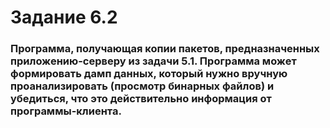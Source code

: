 # Задание 6.2 

### Программа, получающая копии пакетов, предназначенных приложению-серверу из задачи 5.1. Программа может формировать дамп данных, который нужно вручную проанализировать (просмотр бинарных файлов) и убедиться, что это действительно информация от программы-клиента.